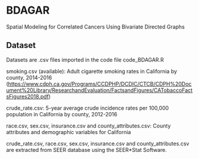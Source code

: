 # BDAGAR
Spatial Modeling for Correlated Cancers Using Bivariate Directed Graphs

## Dataset
Datasets are .csv files imported in the code file code_BDAGAR.R

smoking.csv (available): Adult cigarette smoking rates in California by county, 2014-2016 
(https://www.cdph.ca.gov/Programs/CCDPHP/DCDIC/CTCB/CDPH%20Document%20Library/ResearchandEvaluation/FactsandFigures/CATobaccoFactsFigures2018.pdf) 

crude_rate.csv: 5-year average crude incidence rates per 100,000 population in California by county, 2012-2016

race.csv, sex.csv, insurance.csv and county_attributes.csv: County attributes and demographic variables for California 

crude_rate.csv, race.csv, sex.csv, insurance.csv and county_attributes.csv are extracted from SEER database using the SEER*Stat Software.

